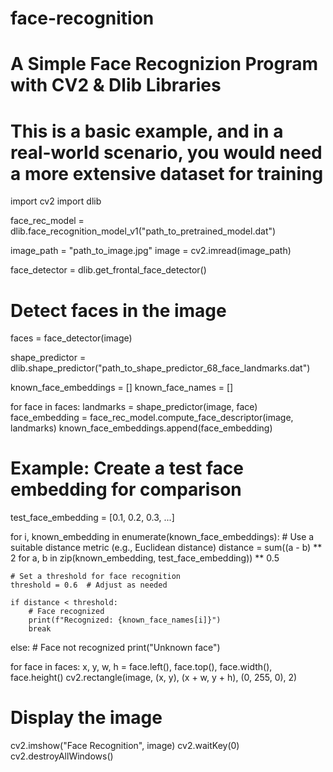 # face-recognition
# A Simple Face Recognizion Program with  CV2 &amp; Dlib Libraries
# This is a basic example, and in a real-world scenario, you would need a more extensive dataset for training




import cv2
import dlib

face_rec_model = dlib.face_recognition_model_v1("path_to_pretrained_model.dat")

image_path = "path_to_image.jpg"
image = cv2.imread(image_path)

face_detector = dlib.get_frontal_face_detector()

# Detect faces in the image
faces = face_detector(image)

shape_predictor = dlib.shape_predictor("path_to_shape_predictor_68_face_landmarks.dat")

known_face_embeddings = []
known_face_names = []

for face in faces:
    landmarks = shape_predictor(image, face)
    face_embedding = face_rec_model.compute_face_descriptor(image, landmarks)
    known_face_embeddings.append(face_embedding)

# Example: Create a test face embedding for comparison
test_face_embedding = [0.1, 0.2, 0.3, ...]

for i, known_embedding in enumerate(known_face_embeddings):
    # Use a suitable distance metric (e.g., Euclidean distance)
    distance = sum((a - b) ** 2 for a, b in zip(known_embedding, test_face_embedding)) ** 0.5

    # Set a threshold for face recognition
    threshold = 0.6  # Adjust as needed

    if distance < threshold:
        # Face recognized
        print(f"Recognized: {known_face_names[i]}")
        break
else:
    # Face not recognized
    print("Unknown face")

for face in faces:
    x, y, w, h = face.left(), face.top(), face.width(), face.height()
    cv2.rectangle(image, (x, y), (x + w, y + h), (0, 255, 0), 2)

# Display the image
cv2.imshow("Face Recognition", image)
cv2.waitKey(0)
cv2.destroyAllWindows()
